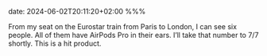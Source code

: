 date: 2024-06-02T20:11:20+02:00
%%%

From my seat on the Eurostar train from Paris to London, I can see six people. All of them have AirPods Pro in their ears. I’ll take that number to 7/7 shortly. This is a hit product.
